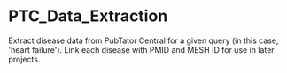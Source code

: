 # PTC_Data_Extraction
Extract disease data from PubTator Central for a given query (in this case, 'heart failure'). Link each disease with PMID and MESH ID for use in later projects.
